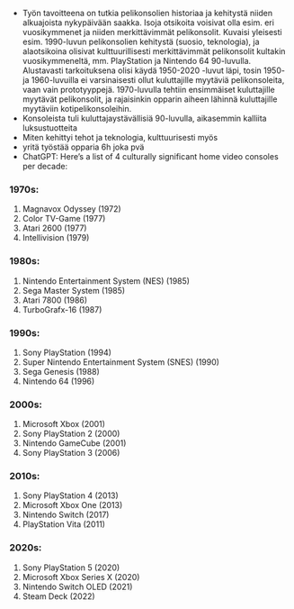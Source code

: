 - Työn tavoitteena on tutkia pelikonsolien historiaa ja kehitystä niiden alkuajoista nykypäivään saakka. Isoja otsikoita voisivat olla esim. eri vuosikymmenet ja niiden merkittävimmät pelikonsolit. Kuvaisi yleisesti esim. 1990-luvun pelikonsolien kehitystä (suosio, teknologia), ja alaotsikoina olisivat kulttuurillisesti merkittävimmät pelikonsolit kultakin vuosikymmeneltä, mm. PlayStation ja Nintendo 64 90-luvulla. Alustavasti tarkoituksena olisi käydä 1950-2020 -luvut läpi, tosin 1950- ja 1960-luvuilla ei varsinaisesti ollut kuluttajille myytäviä pelikonsoleita, vaan vain prototyyppejä. 1970-luvulla tehtiin ensimmäiset kuluttajille myytävät pelikonsolit, ja rajaisinkin opparin aiheen lähinnä kuluttajille myytäviin kotipelikonsoleihin.
- Konsoleista tuli kuluttajaystävällisiä 90-luvulla, aikasemmin kalliita luksustuotteita
- Miten kehittyi tehot ja teknologia, kulttuurisesti myös
- yritä työstää opparia 6h joka pvä
- ChatGPT: Here’s a list of 4 culturally significant home video consoles per decade:

### 1970s:
1. Magnavox Odyssey (1972)
2. Color TV-Game (1977)
3. Atari 2600 (1977)
4. Intellivision (1979)

### 1980s:
1. Nintendo Entertainment System (NES) (1985)
2. Sega Master System (1985)
3. Atari 7800 (1986)
4. TurboGrafx-16 (1987)

### 1990s:
1. Sony PlayStation (1994)
2. Super Nintendo Entertainment System (SNES) (1990)
3. Sega Genesis (1988)
4. Nintendo 64 (1996)

### 2000s:
1. Microsoft Xbox (2001)
2. Sony PlayStation 2 (2000)
3. Nintendo GameCube (2001)
4. Sony PlayStation 3 (2006)

### 2010s:
1. Sony PlayStation 4 (2013)
2. Microsoft Xbox One (2013)
3. Nintendo Switch (2017)
4. PlayStation Vita (2011)

### 2020s:
1. Sony PlayStation 5 (2020)
2. Microsoft Xbox Series X (2020)
3. Nintendo Switch OLED (2021)
4. Steam Deck (2022)
